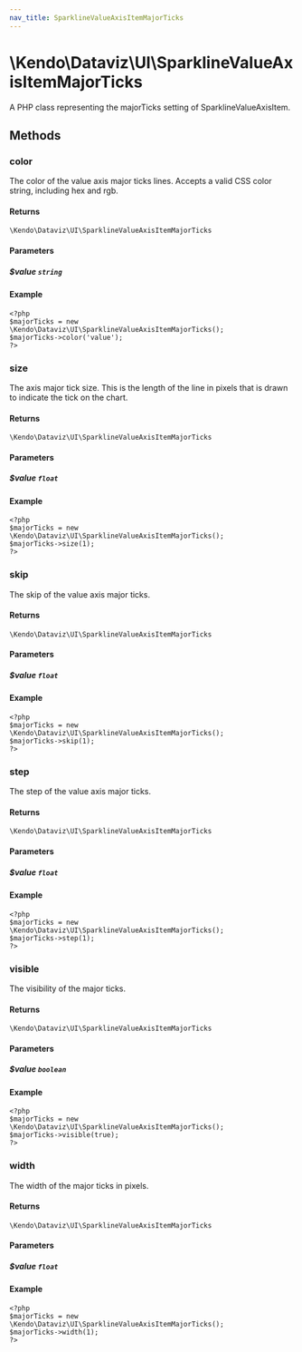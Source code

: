 ```yaml
---
nav_title: SparklineValueAxisItemMajorTicks
---
```


# \Kendo\Dataviz\UI\SparklineValueAxisItemMajorTicks

A PHP class representing the majorTicks setting of SparklineValueAxisItem.


## Methods

### color
The color of the value axis major ticks lines. Accepts a valid CSS color string, including hex and rgb.

#### Returns
`\Kendo\Dataviz\UI\SparklineValueAxisItemMajorTicks`

#### Parameters

##### $value `string`



#### Example 
    <?php
    $majorTicks = new \Kendo\Dataviz\UI\SparklineValueAxisItemMajorTicks();
    $majorTicks->color('value');
    ?>

### size
The axis major tick size. This is the length of the line in pixels that is drawn to indicate the tick on the chart.

#### Returns
`\Kendo\Dataviz\UI\SparklineValueAxisItemMajorTicks`

#### Parameters

##### $value `float`



#### Example 
    <?php
    $majorTicks = new \Kendo\Dataviz\UI\SparklineValueAxisItemMajorTicks();
    $majorTicks->size(1);
    ?>

### skip
The skip of the value axis major ticks.

#### Returns
`\Kendo\Dataviz\UI\SparklineValueAxisItemMajorTicks`

#### Parameters

##### $value `float`



#### Example 
    <?php
    $majorTicks = new \Kendo\Dataviz\UI\SparklineValueAxisItemMajorTicks();
    $majorTicks->skip(1);
    ?>

### step
The step of the value axis major ticks.

#### Returns
`\Kendo\Dataviz\UI\SparklineValueAxisItemMajorTicks`

#### Parameters

##### $value `float`



#### Example 
    <?php
    $majorTicks = new \Kendo\Dataviz\UI\SparklineValueAxisItemMajorTicks();
    $majorTicks->step(1);
    ?>

### visible
The visibility of the major ticks.

#### Returns
`\Kendo\Dataviz\UI\SparklineValueAxisItemMajorTicks`

#### Parameters

##### $value `boolean`



#### Example 
    <?php
    $majorTicks = new \Kendo\Dataviz\UI\SparklineValueAxisItemMajorTicks();
    $majorTicks->visible(true);
    ?>

### width
The width of the major ticks in pixels.

#### Returns
`\Kendo\Dataviz\UI\SparklineValueAxisItemMajorTicks`

#### Parameters

##### $value `float`



#### Example 
    <?php
    $majorTicks = new \Kendo\Dataviz\UI\SparklineValueAxisItemMajorTicks();
    $majorTicks->width(1);
    ?>

